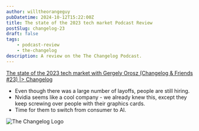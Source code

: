 ```yaml
---
author: willtheorangeguy
pubDatetime: 2024-10-12T15:22:00Z
title: The state of the 2023 tech market Podcast Review
postSlug: changelog-23
draft: false
tags:
    - podcast-review
    - the-changelog
description: A review on the The Changelog Podcast.
---
```


[The state of the 2023 tech market with Gergely Orosz (Changelog & Friends #23) |> Changelog](https://changelog.com/friends/23)

- Even though there was a large number of layoffs, people are still hiring.
- Nvidia seems like a cool company - we already knew this, except they keep screwing over people with their graphics cards.
- Time for them to switch from consumer to AI.

![The Changelog Logo](https://is1-ssl.mzstatic.com/image/thumb/Podcasts123/v4/b5/b1/43/b5b14333-7cbe-123d-c444-0204e5d08102/mza_311421542997449775.png/300x300bb.webp)

